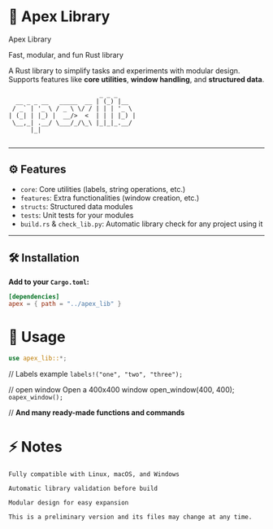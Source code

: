 # 🚀 Apex Library

   Apex Library

Fast, modular, and fun Rust library



A Rust library to simplify tasks and experiments with modular design. Supports features like **core utilities**, **window handling**, and **structured data**.

```
                         _ _ _     
  __ _ _ __   _____  __ | (_) |__  
 / _` | '_ \ / _ \ \/ / | | | '_ \ 
| (_| | |_) |  __/>  <  | | | |_) |
 \__,_| .__/ \___/_/\_\ |_|_|_.__/ 
      |_|                                              
        
```

---

## ⚙️ Features

- `core`: Core utilities (labels, string operations, etc.)
- `features`: Extra functionalities (window creation, etc.)
- `structs`: Structured data modules
- `tests`: Unit tests for your modules
- `build.rs` & `check_lib.py`: Automatic library check for any project using it

---

## 🛠 Installation

**Add to your `Cargo.toml`:**

```toml
[dependencies]
apex = { path = "../apex_lib" }
```
# 📝 Usage
```rust
use apex_lib::*;
```
// Labels example
`labels!("one", "two", "three");`


// open window 
Open a 400x400 window
open_window(400, 400);
`oapex_window();`

// **And many ready-made functions and commands**

# ⚡ Notes

    Fully compatible with Linux, macOS, and Windows

    Automatic library validation before build

    Modular design for easy expansion

    This is a preliminary version and its files may change at any time.
